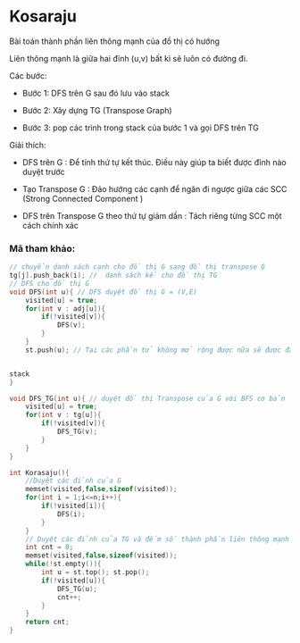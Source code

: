 # Kosaraju

Bài toán thành phần liên thông mạnh của đồ thị có hướng

Liên thông mạnh là giữa hai đỉnh (u,v) bất kì sẽ luôn có đường đi.

Các bước:

- Bước 1: DFS trên G sau đó lưu vào stack

- Bước 2: Xây dựng TG (Transpose Graph)

- Bước 3: pop các trình trong stack của bước 1 và gọi DFS trên TG

Giải thích:

- DFS trên G : Để tính thứ tự kết thúc. Điều này giúp ta biết được đỉnh nào duyệt trước

- Tạo Transpose G : Đảo hướng các cạnh để ngăn đi ngược giữa các SCC (Strong Connected Component )

- DFS trên Transpose G theo thứ tự giảm dần : Tách riêng từng SCC một cách chính xác

### Mã tham khảo:

```cpp
// chuyển danh sách cạnh cho đồ thị G sang đồ thị transpose G
tg[j].push_back(i); //  danh sách kề cho đồ thị TG
// DFS cho đồ thị G
void DFS(int u){ // DFS duyệt đồ thị G = (V,E)
	visited[u] = true;
	for(int v : adj[u]){
		if(!visited[v]){
			DFS(v);
		}
	}
	st.push(u); // Tại các phần tử không mở rộng được nữa sẽ được đẩy vào 


stack
}
```

```cpp
void DFS_TG(int u){ // duyệt đồ thị Transpose của G với BFS cơ bản
	visited[u] = true;
	for(int v : tg[u]){
		if(!visited[v]){
			DFS_TG(v);
		}
	}
}
```

```cpp
int Korasaju(){
	//Duyệt các đỉnh của G
	memset(visited,false,sizeof(visited));
	for(int i = 1;i<=n;i++){
		if(!visited[i]){
			DFS(i);
		}
	}
	// Duyệt các đỉnh của TG và đếm số thành phần liên thông mạnh (strong connected component)
	int cnt = 0;
	memset(visited,false,sizeof(visited));
	while(!st.empty()){
		int u = st.top(); st.pop();
		if(!visited[u]){
			DFS_TG(u);
			cnt++;
		}
	}
	return cnt;
}
```


